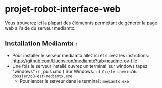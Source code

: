 # projet-robot-interface-web
Vous trouverez ici la plupart des élémennts permettant de génerer la page web à l'aide du serveur mediamtx.
## Installation Mediamtx :
* Pour installer le serveur mediamtx allez ici et suivez les instrctions: https://github.com/bluenviron/mediamtx?tab=readme-ov-file
* Une fois le serveur installé ouvrez un terminal (sur windows tapez "windows"+r , puis cmd )
  Sur Windows: ``` cd C://le-chemin/du-dossier/où-est-mediamtx.exe ```
  * Pour lancer le serveur dans le terminal :  ```mediamtx.exe ```  
